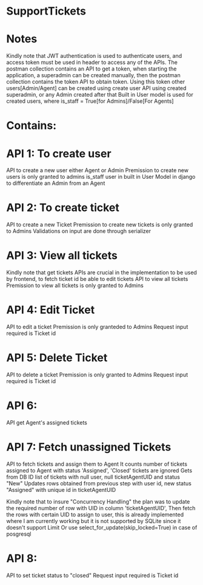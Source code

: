 # SupportTickets

# Notes
Kindly note that JWT authentication is used to authenticate users, and access token must be used in header to access any of the APIs.
The postman collection contains an API to get a token, when starting the application, a superadmin can be created manually, then the postman collection contains the token API to obtain token.
Using this token other users[Admin/Agent] can be created using create user API using created superadmin, or any Admin created after that
Built in User model is used for created users, where is_staff = True[for Admins]/False[For Agents]

# Contains:
# API 1: To create user

 API to create a new user either Agent or Admin
 Premission to create new users is only granted to admins
 is_staff user in built in User Model in django to differentiate an Admin from an Agent

# API 2: To create ticket

 API to create a new Ticket 
 Premission to create new tickets is only granted to Admins
 Validations on input are done through serializer

# API 3: View all tickets
Kindly note that get tickets APIs are crucial in the implementation to be used by frontend, to fetch ticket id be able to edit tickets 
 API to view all tickets 
 Premission to view all tickets is only granted to Admins

# API 4: Edit Ticket

 API to edit a ticket
 Premission  is only granteded to Admins
 Request input required is Ticket id

# API 5: Delete Ticket

 API to delete a ticket 
 Premission is only granted to Admins
 Request input required is Ticket id

# API 6: 
 API get Agent's assigned tickets

# API 7: Fetch unassigned Tickets

 API to fetch tickets and assign them to Agent
 It counts number of tickets assigned to Agent with status 'Assigned', 'Closed' tickets are ignored 
 Gets from DB ID list of tickets with null user, null ticketAgentUID and status "New"
 Updates rows obtained from previous step with user id, new status "Assigned" with unique id in ticketAgentUID

 Kindly note that to insure "Concurrency Handling" the plan was to update the required number of row with UID in column 'ticketAgentUID',
 Then fetch the rows with certain UID to assign to user, this is already implemented where I am currently working but it is not supported by SQLite since it doesn't support Limit
 Or use select_for_update(skip_locked=True) in case of posgresql


# API 8: 

 API to set ticket status to "closed" 
 Request input required is Ticket id



